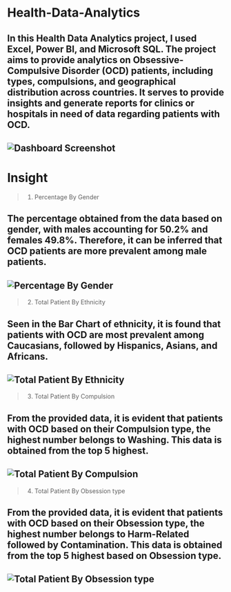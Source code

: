 # Health-Data-Analytics

In this Health Data Analytics project, I used Excel, Power BI, and Microsoft SQL. The project aims to provide analytics on Obsessive-Compulsive Disorder (OCD) patients, including types, compulsions, and geographical distribution across countries. It serves to provide insights and generate reports for clinics or hospitals in need of data regarding patients with OCD.
---
![Dashboard Screenshot](https://github.com/indrabayusegara/Health-Data-Analytics/assets/75928437/76cbcdb2-227d-4b7e-837e-a986d80b5922)
---
# Insight
> 1.  Percentage By Gender

The percentage obtained from the data based on gender, with males accounting for 50.2% and females 49.8%. Therefore, it can be inferred that OCD patients are more prevalent among male patients.
---
![Percentage By Gender](https://github.com/indrabayusegara/Health-Data-Analytics/assets/75928437/eb12a44d-f167-4464-8610-bc871dc39fd4)
---

> 2. Total Patient By Ethnicity

Seen in the Bar Chart of ethnicity, it is found that patients with OCD are most prevalent among Caucasians, followed by Hispanics, Asians, and Africans.
---
![Total Patient By Ethnicity](https://github.com/indrabayusegara/Health-Data-Analytics/assets/75928437/df81f510-c4c0-4e9a-8e4d-f9665d226695)
---

> 3. Total Patient By Compulsion

From the provided data, it is evident that patients with OCD based on their Compulsion type, the highest number belongs to Washing. This data is obtained from the top 5 highest.
---
![Total Patient By Compulsion](https://github.com/indrabayusegara/Health-Data-Analytics/assets/75928437/4bc4f6b4-f175-453f-a199-256b0d8b2dc4)
---

> 4. Total Patient By Obsession type

From the provided data, it is evident that patients with OCD based on their Obsession type, the highest number belongs to Harm-Related followed by Contamination. This data is obtained from the top 5 highest based on Obsession type.
---
![Total Patient By Obsession type](https://github.com/indrabayusegara/Health-Data-Analytics/assets/75928437/e9383b90-8ec1-4d1e-afd0-24e6612725eb)
---
